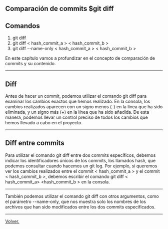 ## Comparación de commits $git diff

## Comandos
1) git diff
2) git diff < hash_commit_a > < hash_commit_b >
3) git diff --name-only < hash_commit_a > < hash_commit_b >

En este capítulo vamos a profundizar en el concepto de
comparación de commits y su contenido.

---
## Diff

Antes de hacer un commit, podemos utilizar el comando
git diff para examinar los cambios exactos que hemos
realizado.
En la consola, los cambios realizados aparecen con un
signo menos (-) en la línea que ha sido eliminada, y un
signo más (+) en la línea que ha sido añadida.
De esta manera, podemos llevar un control preciso de todos los cambios que hemos llevado a cabo en el proyecto.

---
## Diff entre commits

Para utilizar el comando git diff entre dos commits específicos, debemos indicar los identificadores únicos de
los commits, los llamados hash, que podemos consultar
cuando hacemos un git log. Por ejemplo, si queremos
ver los cambios realizados entre el commit < hash_commit_a > y el commit < hash_commit_b >, debemos escribir el
comando git diff < hash_commit_a> <hash_commit_b >
en la consola.

---

También podemos utilizar el comando git diff con
otros argumentos, como el parámetro --name-only, que
nos muestra solo los nombres de los archivos que han
sido modificados entre los dos commits especificados.

---
[Volver.](https://github.com/megagringa/Git-GitHub)


